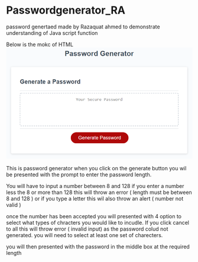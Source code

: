 # Passwordgenerator_RA


password genertaed made by Razaquat ahmed to demonstrate understanding of Java script function 
 
 Below is the mokc of HTML 
![The Password Generator application displays a red button to "Generate Password".](./Assets/images/03-javascript-homework-demo.png)


This is password generator 
when you click on the generate button you wil be presented with the prompt to enter the password length. 

You  will have to input a number between 8 and 128 
if  you enter a number less the 8 or more than 128  this will throw an error ( length must be between 8 and 128 )
or if you type a letter this wil also throw an alert ( number not valid )

once the number has been accepted you will presented with 4 option to select what types of chracters you would like to incudle. If you click cancel to all this will throw error ( invalid input) as the password colud not generated. you will need to select at least one set of charecters.

you will then  presented with the password in the middle box at the required length 
